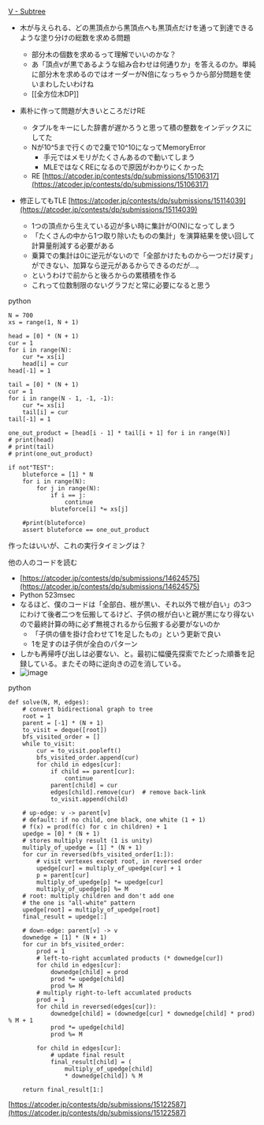 
[V - Subtree](https://atcoder.jp/contests/dp/tasks/dp_v)
- 木が与えられる、どの黒頂点から黒頂点へも黒頂点だけを通って到達できるような塗り分けの総数を求める問題
    - 部分木の個数を求めるって理解でいいのかな？
    - あ「頂点vが黒であるような組み合わせは何通りか」を答えるのか。単純に部分木を求めるのではオーダーがN倍になっちゃうから部分問題を使いまわしたいわけね
    - [[全方位木DP]]

- 素朴に作って問題が大きいところだけRE
    - タプルをキーにした辞書が遅かろうと思って積の整数をインデックスにしてた
    - Nが10^5まで行くので2乗で10^10になってMemoryError
        - 手元ではメモリがたくさんあるので動いてしまう
        - MLEではなくREになるので原因がわかりにくかった
    - RE [https://atcoder.jp/contests/dp/submissions/15106317](https://atcoder.jp/contests/dp/submissions/15106317)

- 修正してもTLE [https://atcoder.jp/contests/dp/submissions/15114039](https://atcoder.jp/contests/dp/submissions/15114039)
    - 1つの頂点から生えている辺が多い時に集計がO(N)になってしまう
    - 「たくさんの中から1つ取り除いたものの集計」を演算結果を使い回して計算量削減する必要がある
    - 乗算での集計は0に逆元がないので「全部かけたものから一つだけ戻す」ができない、加算なら逆元があるからできるのだが…。
    - というわけで前からと後ろからの累積積を作る
    - これって位数制限のないグラフだと常に必要になると思う

python

```
N = 700
xs = range(1, N + 1)

head = [0] * (N + 1)
cur = 1
for i in range(N):
    cur *= xs[i]
    head[i] = cur
head[-1] = 1

tail = [0] * (N + 1)
cur = 1
for i in range(N - 1, -1, -1):
    cur *= xs[i]
    tail[i] = cur
tail[-1] = 1

one_out_product = [head[i - 1] * tail[i + 1] for i in range(N)]
# print(head)
# print(tail)
# print(one_out_product)

if not"TEST":
    bluteforce = [1] * N
    for i in range(N):
        for j in range(N):
            if i == j:
                continue
            bluteforce[i] *= xs[j]

    #print(bluteforce)
    assert bluteforce == one_out_product 
```

作ったはいいが、これの実行タイミングは？

他の人のコードを読む
- [https://atcoder.jp/contests/dp/submissions/14624575](https://atcoder.jp/contests/dp/submissions/14624575)
- Python  523msec
- なるほど、僕のコードは「全部白、根が黒い、それ以外で根が白い」の3つにわけて後者二つを伝搬してるけど、子供の根が白いと親が黒になり得ないので最終計算の時に必ず無視されるから伝搬する必要がないのか
    - 「子供の値を掛け合わせて1を足したもの」という更新で良い
    - 1を足すのは子供が全白のパターン
- しかも再帰呼び出しは必要ない、と。最初に幅優先探索でたどった順番を記録している。またその時に逆向きの辺を消している。
- ![image](https://gyazo.com/b910e1af8eb9355d9717ec6f26604f7f/thumb/1000)


python

```
def solve(N, M, edges):
    # convert bidirectional graph to tree
    root = 1
    parent = [-1] * (N + 1)
    to_visit = deque([root])
    bfs_visited_order = []
    while to_visit:
        cur = to_visit.popleft()
        bfs_visited_order.append(cur)
        for child in edges[cur]:
            if child == parent[cur]:
                continue
            parent[child] = cur
            edges[child].remove(cur)  # remove back-link
            to_visit.append(child)

    # up-edge: v -> parent[v]
    # default: if no child, one black, one white (1 + 1)
    # f(x) = prod(f(c) for c in children) + 1
    upedge = [0] * (N + 1)
    # stores multiply result (1 is unity)
    multiply_of_upedge = [1] * (N + 1)
    for cur in reversed(bfs_visited_order[1:]):
        # visit vertexes except root, in reversed order
        upedge[cur] = multiply_of_upedge[cur] + 1
        p = parent[cur]
        multiply_of_upedge[p] *= upedge[cur]
        multiply_of_upedge[p] %= M
    # root: multiply children and don't add one
    # the one is "all-white" pattern
    upedge[root] = multiply_of_upedge[root]
    final_result = upedge[:]

    # down-edge: parent[v] -> v
    downedge = [1] * (N + 1)
    for cur in bfs_visited_order:
        prod = 1
        # left-to-right accumlated products (* downedge[cur])
        for child in edges[cur]:
            downedge[child] = prod
            prod *= upedge[child]
            prod %= M
        # multiply right-to-left accumlated products
        prod = 1
        for child in reversed(edges[cur]):
            downedge[child] = (downedge[cur] * downedge[child] * prod) % M + 1
            prod *= upedge[child]
            prod %= M

        for child in edges[cur]:
            # update final result
            final_result[child] = (
                multiply_of_upedge[child]
                * downedge[child]) % M

    return final_result[1:]
```

[https://atcoder.jp/contests/dp/submissions/15122587](https://atcoder.jp/contests/dp/submissions/15122587)
